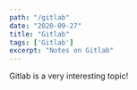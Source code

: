 ```yaml
---
path: "/gitlab"
date: "2020-09-27"
title: "Gitlab"
tags: ['Gitlab']
excerpt: "Notes on Gitlab"
---
```


Gitlab is a very interesting topic!
    